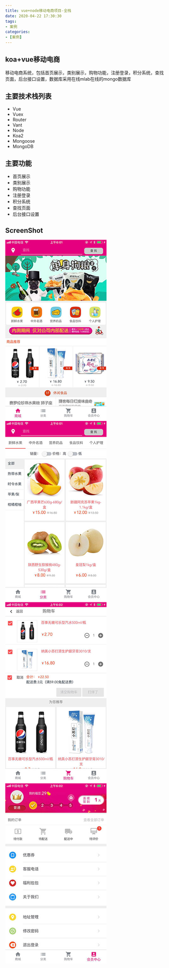 ```yaml
---
title: vue+node移动电商项目-全栈
date: 2020-04-22 17:30:30
tags:
- 案例
categories:
- [案例]
---
```


## koa+vue移动电商

移动电商系统，包括首页展示，类别展示，购物功能，注册登录，积分系统，查找页面，后台接口设置，数据库采用在线mlab在线的mongo数据库
<!-- more -->
## 主要技术栈列表
- Vue
- Vuex
- Router
- Vant
- Node
- Koa2
- Mongoose
- MongoDB

## 主要功能
- 首页展示
- 类别展示
- 购物功能
- 注册登录
- 积分系统
- 查找页面
- 后台接口设置

## ScreenShot
![](https://raw.githubusercontent.com/RocWangPeng/king-static/master/20200422173308.png)
![](https://raw.githubusercontent.com/RocWangPeng/king-static/master/20200422173332.png)
![](https://raw.githubusercontent.com/RocWangPeng/king-static/master/20200422173350.png)
![](https://raw.githubusercontent.com/RocWangPeng/king-static/master/20200422173404.png)